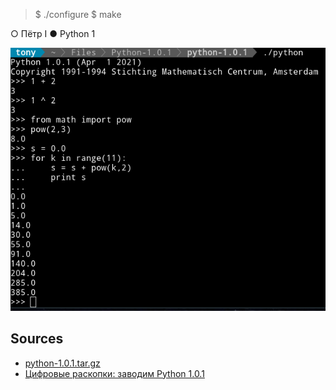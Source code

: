 > $ ./configure
> $ make


○ Пётр I
● Python 1

![](https://raw.githubusercontent.com/Antoniii/python-1.0.1-whynot/main/p1.png)

## Sources

* [python-1.0.1.tar.gz](https://mega.nz/file/F1gUhYxb#Jk2h4Sz89ZEWuDi_6gdohsTa6hB4u3G2tKr0LxkapuY)
* [Цифровые раскопки: заводим Python 1.0.1](https://habr.com/ru/post/517202/)
